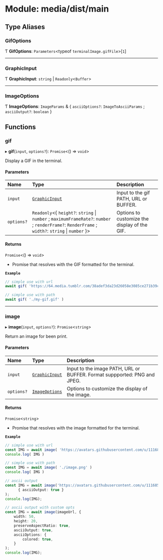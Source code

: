 # Module: media/dist/main

## Type Aliases

### GifOptions

Ƭ **GifOptions**: `Parameters`\<typeof `terminalImage.gifFile`\>[``1``]

___

### GraphicInput

Ƭ **GraphicInput**: `string` \| `Readonly`\<`Buffer`\>

___

### ImageOptions

Ƭ **ImageOptions**: `ImageParams` & \{ `asciiOptions?`: `ImageToAsciiParams` ; `asciiOutput?`: `boolean`  }

## Functions

### gif

▸ **gif**(`input`, `options?`): `Promise`\<() => `void`\>

Display a GIF in the terminal.

#### Parameters

| Name | Type | Description |
| :------ | :------ | :------ |
| `input` | [`GraphicInput`](media_dist_main.md#graphicinput) | Input to the gif PATH, URL or BUFFER. |
| `options?` | `Readonly`\<\{ `height?`: `string` \| `number` ; `maximumFrameRate?`: `number` ; `renderFrame?`: `RenderFrame` ; `width?`: `string` \| `number`  }\> | Options to customize the display of the GIF. |

#### Returns

`Promise`\<() => `void`\>

- Promise that resolves with the GIF formatted for the terminal.

**`Example`**

```ts
// simple use with url
await gif( 'https://64.media.tumblr.com/38adef3da23d26058e3085ce271b39c1/tumblr_nil77wk20l1qhnszoo1_400.gifv' )

// simple use with path
await gif( './my-gif.gif' )
```

___

### image

▸ **image**(`input`, `options?`): `Promise`\<`string`\>

Return an image for been print.

#### Parameters

| Name | Type | Description |
| :------ | :------ | :------ |
| `input` | [`GraphicInput`](media_dist_main.md#graphicinput) | Input to the image PATH, URL or BUFFER. Format suppported: PNG and JPEG. |
| `options?` | [`ImageOptions`](media_dist_main.md#imageoptions) | Options to customize the display of the image. |

#### Returns

`Promise`\<`string`\>

- Promise that resolves with the image formatted for the terminal.

**`Example`**

```ts
// simple use with url
const IMG = await image( 'https://avatars.githubusercontent.com/u/111685953' )
console.log( IMG )

// simple use with path
const IMG = await image( './image.png' )
console.log( IMG )

// ascii output
const IMG = await image('https://avatars.githubusercontent.com/u/111685953',
	  { asciiOutput: true }
);
console.log(IMG);

// ascii output with custom opts
const IMG = await image(imageUrl, {
    width: 50,
    height: 20,
    preserveAspectRatio: true,
    asciiOutput: true,
    asciiOptions: {
        colored: true,
    }
);
console.log(IMG);
```
